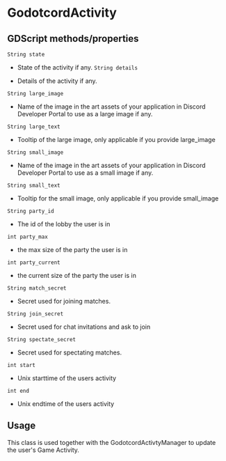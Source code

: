 # GodotcordActivity

## GDScript methods/properties

`String state`  

- State of the activity if any.
`String details`  

- Details of the activity if any.

`String large_image`  

- Name of the image in the art assets of your application in Discord Developer Portal to use as a large image if any.

`String large_text`

- Tooltip of the large image, only applicable if you provide large_image

`String small_image`

- Name of the image in the art assets of your application in Discord Developer Portal to use as a small image if any.

`String small_text`

- Tooltip for the small image, only applicable if you provide small_image

`String party_id`

- The id of the lobby the user is in

`int party_max`

- the max size of the party the user is in

`int party_current`

- the current size of the party the user is in

`String match_secret`  

- Secret used for joining matches.

`String join_secret`

- Secret used for chat invitations and ask to join
  
`String spectate_secret`  

- Secret used for spectating matches.

`int start`

- Unix starttime of the users activity

`int end`

- Unix endtime of the users activity

## Usage

This class is used together with the GodotcordActivtyManager to update the user's Game Activity.
